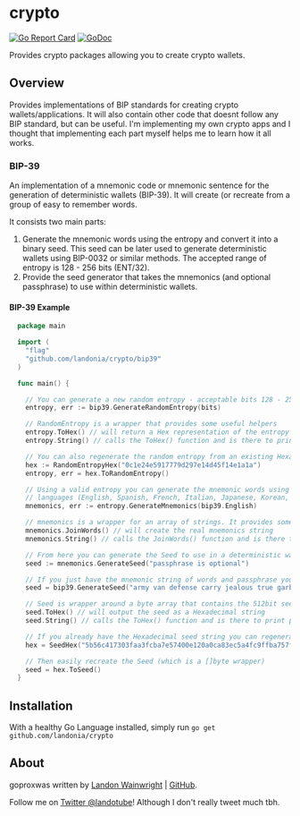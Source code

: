 # crypto

[![Go Report Card](https://goreportcard.com/badge/github.com/landonia/crypto)](https://goreportcard.com/report/github.com/landonia/crypto)
[![GoDoc](https://godoc.org/github.com/landonia/crypto?status.svg)](https://godoc.org/github.com/landonia/crypto)

Provides crypto packages allowing you to create crypto wallets.

## Overview

Provides implementations of BIP standards for creating crypto wallets/applications.
It will also contain other code that doesnt follow any BIP standard, but can be useful.
I'm implementing my own crypto apps and I thought that implementing each part myself
helps me to learn how it all works.

### BIP-39

An implementation of a mnemonic code or mnemonic sentence for the generation of deterministic wallets (BIP-39). It will create (or recreate from a group of easy to remember words.

It consists two main parts:

1. Generate the mnemonic words using the entropy and convert it into a binary seed. This seed can be later used to generate deterministic wallets using BIP-0032 or similar methods. The accepted range of entropy is 128 - 256 bits (ENT/32).
2. Provide the seed generator that takes the mnemonics (and optional passphrase) to use within deterministic wallets.

#### BIP-39 Example
```go
  package main

  import (
    "flag"
    "github.com/landonia/crypto/bip39"
  )

  func main() {

    // You can generate a new random entropy - acceptable bits 128 - 256 increments of 32
    entropy, err := bip39.GenerateRandomEntropy(bits)

    // RandomEntropy is a wrapper that provides some useful helpers
    entropy.ToHex() // will return a Hex representation of the entropy
    entropy.String() // calls the ToHex() function and is there to print pretty strings

    // You can also regenerate the random entropy from an existing Hexadecimal string
    hex := RandomEntropyHex("0c1e24e5917779d297e14d45f14e1a1a")
    entropy, err = hex.ToRandomEntropy()

    // Using a valid entropy you can generate the mnemonic words using one of the supplied
    // languages (English, Spanish, French, Italian, Japanese, Korean, ChineseSimple, ChineseTraditional)
    mnemonics, err := entropy.GenerateMnemonics(bip39.English)

    // mnemonics is a wrapper for an array of strings. It provides some handy functions..
    mnemonics.JoinWords() // will create the real mnemonics string
    mnemonics.String() // calls the JoinWords() function and is there to print pretty string

    // From here you can generate the Seed to use in a deterministic wallet directly from the Mnemonic
    seed := mnemonics.GenerateSeed("passphrase is optional")

    // If you just have the mnemonic string of words and passphrase you can generate the Seed
    seed = bip39.GenerateSeed("army van defense carry jealous true garbage claim echo media make crunch", "optional passphrase")

    // Seed is wrapper around a byte array that contains the 512bit seed
    seed.ToHex() // will output the seed as a Hexadecimal string
    seed.String() // calls the ToHex() function and is there to print pretty strings

    // If you already have the Hexadecimal seed string you can regenerate the Seed easily
    hex = SeedHex("5b56c417303faa3fcba7e57400e120a0ca83ec5a4fc9ffba757fbe63fbd77a89a1a3be4c67196f57c39a88b76373733891bfaba16ed27a813ceed498804c0570")

    // Then easily recreate the Seed (which is a []byte wrapper)
    seed = hex.ToSeed()
  }
```

## Installation

With a healthy Go Language installed, simply run `go get github.com/landonia/crypto`

## About

goproxwas written by [Landon Wainwright](http://www.landotube.com) | [GitHub](https://github.com/landonia).

Follow me on [Twitter @landotube](http://www.twitter.com/landotube)! Although I don't really tweet much tbh.

